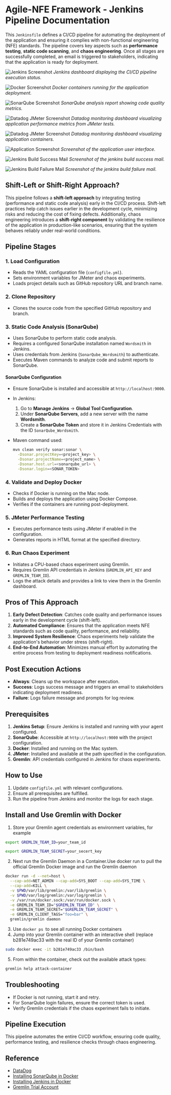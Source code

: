 # Agile-NFE Framework - Jenkins Pipeline Documentation

This `Jenkinsfile` defines a CI/CD pipeline for automating the deployment of the application and ensuring it complies with non-functional engineering (NFE) standards. The pipeline covers key aspects such as **performance testing**, **static code scanning**, and **chaos engineering**. Once all stages are successfully completed, an email is triggered to stakeholders, indicating that the application is ready for deployment.

![Jenkins Screenshot](Screenshot/Jenkins.png)
*Jenkins dashboard displaying the CI/CD pipeline execution status.*

![Docker Screenshot](Screenshot/docker.png)
*Docker containers running for the application deployment.*

![SonarQube Screenshot](Screenshot/SonarQube.png)
*SonarQube analysis report showing code quality metrics.*

![Datadog JMeter Screenshot](Screenshot/DatadogJmeter.png)
*Datadog monitoring dashboard visualizing application performance metrics from JMeter tests.*

![Datadog JMeter Screenshot](Screenshot/DatadogContainer.png)
*Datadog monitoring dashboard visualizing application containers.*

![Application Screenshot](Screenshot/application.png)
*Screenshot of the application user interface.*

![Jenkins Build Success Mail](Screenshot/success.png)
*Screenshot of the jenkins build success mail.*

![Jenkins Build Failure Mail](Screenshot/failure.png)
*Screenshot of the jenkins build failure mail.*

## Shift-Left or Shift-Right Approach?
This pipeline follows a **shift-left approach** by integrating testing (performance and static code analysis) early in the CI/CD process. Shift-left practices help catch issues earlier in the development cycle, minimizing risks and reducing the cost of fixing defects. Additionally, chaos engineering introduces a **shift-right component** by validating the resilience of the application in production-like scenarios, ensuring that the system behaves reliably under real-world conditions.

## Pipeline Stages

### 1. **Load Configuration**
- Reads the YAML configuration file (`configfile.yml`).
- Sets environment variables for JMeter and chaos experiments.
- Loads project details such as GitHub repository URL and branch name.

### 2. **Clone Repository**
- Clones the source code from the specified GitHub repository and branch.

### 3. **Static Code Analysis (SonarQube)**
- Uses SonarQube to perform static code analysis.
- Requires a configured SonarQube installation named `Wordsmith` in Jenkins.
- Uses credentials from Jenkins (`SonarQube_Wordsmith`) to authenticate.
- Executes Maven commands to analyze code and submit reports to SonarQube.

#### SonarQube Configuration
- Ensure SonarQube is installed and accessible at `http://localhost:9000`.
- In Jenkins:
  1. Go to **Manage Jenkins** -> **Global Tool Configuration**.
  2. Under **SonarQube Servers**, add a new server with the name **Wordsmith**.
  3. Create a **SonarQube Token** and store it in Jenkins Credentials with the ID `SonarQube_Wordsmith`.

- Maven command used:
  ```bash
  mvn clean verify sonar:sonar \
    -Dsonar.projectKey=<project_key> \
    -Dsonar.projectName=<project_name> \
    -Dsonar.host.url=<sonarqube_url> \
    -Dsonar.login=<SONAR_TOKEN>
  ```

### 4. **Validate and Deploy Docker**
- Checks if Docker is running on the Mac node.
- Builds and deploys the application using Docker Compose.
- Verifies if the containers are running post-deployment.

### 5. **JMeter Performance Testing**
- Executes performance tests using JMeter if enabled in the configuration.
- Generates reports in HTML format at the specified directory.

### 6. **Run Chaos Experiment**
- Initiates a CPU-based chaos experiment using Gremlin.
- Requires Gremlin API credentials in Jenkins (`GREMLIN_API_KEY` and `GREMLIN_TEAM_ID`).
- Logs the attack details and provides a link to view them in the Gremlin dashboard.

## Pros of This Approach
1. **Early Defect Detection**: Catches code quality and performance issues early in the development cycle (shift-left).
2. **Automated Compliance**: Ensures that the application meets NFE standards such as code quality, performance, and reliability.
3. **Improved System Resilience**: Chaos experiments help validate the application's behavior under stress (shift-right).
4. **End-to-End Automation**: Minimizes manual effort by automating the entire process from testing to deployment readiness notifications.

## Post Execution Actions
- **Always**: Cleans up the workspace after execution.
- **Success**: Logs success message and triggers an email to stakeholders indicating deployment readiness.
- **Failure**: Logs failure message and prompts for log review.

## Prerequisites
1. **Jenkins Setup**: Ensure Jenkins is installed and running with your agent configured.
2. **SonarQube**: Accessible at `http://localhost:9000` with the project configuration.
3. **Docker**: Installed and running on the Mac system.
4. **JMeter**: Installed and available at the path specified in the configuration.
5. **Gremlin**: API credentials configured in Jenkins for chaos experiments.

## How to Use
1. Update `configfile.yml` with relevant configurations.
2. Ensure all prerequisites are fulfilled.
3. Run the pipeline from Jenkins and monitor the logs for each stage.

## Install and Use Gremlin with Docker
1. Store your Gremlin agent credentials as environment variables, for example
```bash
export GREMLIN_TEAM_ID=your_team_id
```
```bash
export GREMLIN_TEAM_SECRET=your_secert_key
```
2. Next run the Gremlin Daemon in a Container.Use docker run to pull the official Gremlin Docker image and run the Gremlin daemon
```bash
docker run -d --net=host \
  --cap-add=NET_ADMIN --cap-add=SYS_BOOT --cap-add=SYS_TIME \
  --cap-add=KILL \
  -v $PWD/var/lib/gremlin:/var/lib/gremlin \
  -v $PWD/var/log/gremlin:/var/log/gremlin \
  -v /var/run/docker.sock:/var/run/docker.sock \
  -e GREMLIN_TEAM_ID="$GREMLIN_TEAM_ID" \
  -e GREMLIN_TEAM_SECRET="$GREMLIN_TEAM_SECRET" \
  -e GREMLIN_CLIENT_TAGS="foo=bar" \
  gremlin/gremlin daemon
```
3. Use `docker ps `to see all running Docker containers
4. Jump into your Gremlin container with an interactive shell (replace b281e749ac33 with the real ID of your Gremlin container)
```bash
sudo docker exec -it b281e749ac33 /bin/bash
```
5. From within the container, check out the available attack types:
```bash
gremlin help attack-container
```


## Troubleshooting
- If Docker is not running, start it and retry.
- For SonarQube login failures, ensure the correct token is used.
- Verify Gremlin credentials if the chaos experiment fails to initiate.

## Pipeline Execution
This pipeline automates the entire CI/CD workflow, ensuring code quality, performance testing, and resilience checks through chaos engineering.

## Reference

 - [DataDog](https://app.datadoghq.com/)
 - [Installing SonarQube in Docker](https://medium.com/@HoussemDellai/setup-sonarqube-in-a-docker-container-3c3908b624df)
 - [Installing Jenkins in Docker](https://octopus.com/blog/jenkins-docker-install-guide)
 - [Gremlin Trial Account](https://www.gremlin.com/trial)
